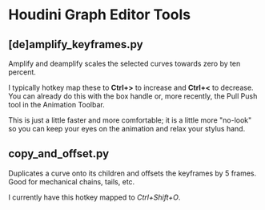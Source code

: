 
# Houdini Graph Editor Tools
## [de]amplify_keyframes.py 

Amplify and deamplify scales the selected curves towards zero by ten percent.

I typically hotkey map these to **Ctrl+>** to increase and **Ctrl+<** to decrease.
You can already do this with the box handle or, more recently, the Pull Push tool in the Animation Toolbar.

This is just a little faster and more comfortable; it is a little more "no-look" so you can keep your eyes on the animation and relax your stylus hand.

## copy_and_offset.py

Duplicates a curve onto its children and offsets the keyframes by 5 frames. Good for mechanical chains, tails, etc.

I currently have this hotkey mapped to *Ctrl+Shift+O*.
